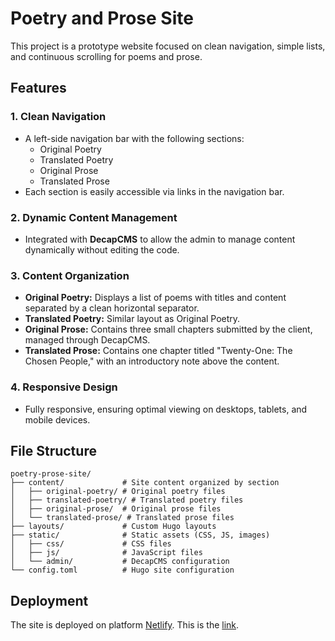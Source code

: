 # Poetry and Prose Site

This project is a prototype website focused on clean navigation, simple lists, and continuous scrolling for poems and prose.

## Features

### 1. **Clean Navigation**

- A left-side navigation bar with the following sections:
  - Original Poetry
  - Translated Poetry
  - Original Prose
  - Translated Prose
- Each section is easily accessible via links in the navigation bar.

### 2. **Dynamic Content Management**

- Integrated with **DecapCMS** to allow the admin to manage content dynamically without editing the code.

### 3. **Content Organization**

- **Original Poetry:** Displays a list of poems with titles and content separated by a clean horizontal separator.
- **Translated Poetry:** Similar layout as Original Poetry.
- **Original Prose:** Contains three small chapters submitted by the client, managed through DecapCMS.
- **Translated Prose:** Contains one chapter titled "Twenty-One: The Chosen People," with an introductory note above the content.

### 4. **Responsive Design**

- Fully responsive, ensuring optimal viewing on desktops, tablets, and mobile devices.

## File Structure

```
poetry-prose-site/
├── content/             # Site content organized by section
│   ├── original-poetry/ # Original poetry files
│   ├── translated-poetry/ # Translated poetry files
│   ├── original-prose/  # Original prose files
│   └── translated-prose/ # Translated prose files
├── layouts/             # Custom Hugo layouts
├── static/              # Static assets (CSS, JS, images)
│   ├── css/             # CSS files
│   ├── js/              # JavaScript files
│   └── admin/           # DecapCMS configuration
└── config.toml          # Hugo site configuration
```

## Deployment

The site is deployed on platform [Netlify](https://www.netlify.com/).
This is the [link](https://poetry-prose.netlify.app/).

